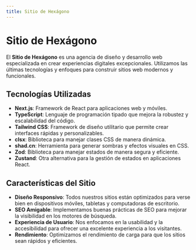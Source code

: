 ```yaml
---
title: Sitio de Hexágono
---
```


# Sitio de Hexágono

El **Sitio de Hexágono** es una agencia de diseño y desarrollo web especializada en crear experiencias digitales excepcionales. Utilizamos las últimas tecnologías y enfoques para construir sitios web modernos y funcionales.

## Tecnologías Utilizadas

- **Next.js**: Framework de React para aplicaciones web y móviles.
- **TypeScript**: Lenguaje de programación tipado que mejora la robustez y escalabilidad del código.
- **Tailwind CSS**: Framework de diseño utilitario que permite crear interfaces rápidas y personalizables.
- **clsx**: Biblioteca para manejar clases CSS de manera dinámica.
- **shad.cn**: Herramienta para generar sombras y efectos visuales en CSS.
- **Zod**: Biblioteca para manejar estados de manera segura y eficiente.
- **Zustand**: Otra alternativa para la gestión de estados en aplicaciones React.

## Características del Sitio

- **Diseño Responsivo**: Todos nuestros sitios están optimizados para verse bien en dispositivos móviles, tabletas y computadoras de escritorio.
- **SEO Amigable**: Implementamos buenas prácticas de SEO para mejorar la visibilidad en los motores de búsqueda.
- **Experiencia de Usuario**: Nos enfocamos en la usabilidad y la accesibilidad para ofrecer una excelente experiencia a los visitantes.
- **Rendimiento**: Optimizamos el rendimiento de carga para que los sitios sean rápidos y eficientes.

#
